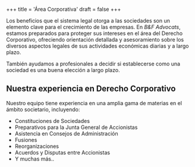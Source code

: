+++
title = 'Área Corporativa'
draft = false
+++

Los beneficios que el sistema legal otorga a las sociedades son un elemento clave para el crecimiento de las empresas. En <i>B&F Advocats</i>, estamos preparados para proteger sus intereses  en el área del Derecho Corporativo, ofreciendo orientación detallada y asesoramiento sobre los diversos aspectos legales de sus actividades económicas diarias y a largo plazo.

También ayudamos a profesionales a decidir si establecerse como una sociedad es una buena elección a largo plazo.

## Nuestra experiencia en Derecho Corporativo

Nuestro equipo tiene experiencia en una amplia gama de materias en el ámbito societario, incluyendo:

* Constituciones de Sociedades
* Preparativos para la Junta General de Accionistas
* Asistencia en Consejos de Administración
* Fusiones
* Reorganizaciones
* Acuerdos y Disputas entre Accionistas
* Y muchas más..
